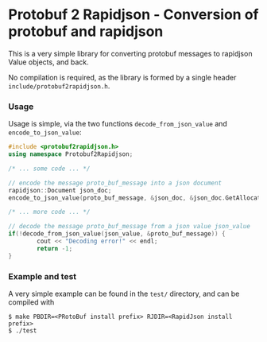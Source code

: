 Protobuf 2 Rapidjson - Conversion of protobuf and rapidjson
===========================================================

This is a very simple library for converting protobuf messages
to rapidjson Value objects, and back.

No compilation is required, as the library is formed by a single
header `include/protobuf2rapidjson.h`.

### Usage

Usage is simple, via the two functions `decode_from_json_value` and
`encode_to_json_value`:

```c++
#include <protobuf2rapidjson.h>
using namespace Protobuf2Rapidjson;

/* ... some code ... */

// encode the message proto_buf_message into a json document
rapidjson::Document json_doc;
encode_to_json_value(proto_buf_message, &json_doc, &json_doc.GetAllocator());

/* ... more code ... */

// decode the message proto_buf_message from a json value json_value
if(!decode_from_json_value(json_value, &proto_buf_message)) {
		cout << "Decoding error!" << endl;
		return -1;
}
```

### Example and test

A very simple example can be found in the `test/` directory, and
can be compiled with

    $ make PBDIR=<PRotoBuf install prefix> RJDIR=<RapidJson install prefix>
    $ ./test